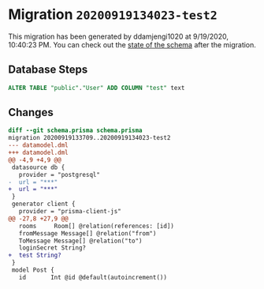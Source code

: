 # Migration `20200919134023-test2`

This migration has been generated by ddamjengi1020 at 9/19/2020, 10:40:23 PM.
You can check out the [state of the schema](./schema.prisma) after the migration.

## Database Steps

```sql
ALTER TABLE "public"."User" ADD COLUMN "test" text   
```

## Changes

```diff
diff --git schema.prisma schema.prisma
migration 20200919133709..20200919134023-test2
--- datamodel.dml
+++ datamodel.dml
@@ -4,9 +4,9 @@
 datasource db {
   provider = "postgresql"
-  url = "***"
+  url = "***"
 }
 generator client {
   provider = "prisma-client-js"
@@ -27,8 +27,9 @@
   rooms     Room[] @relation(references: [id])
   fromMessage Message[] @relation("from")
   ToMessage Message[] @relation("to")
   loginSecret String?
+  test String?
 }
 model Post {
   id       Int @id @default(autoincrement())
```


